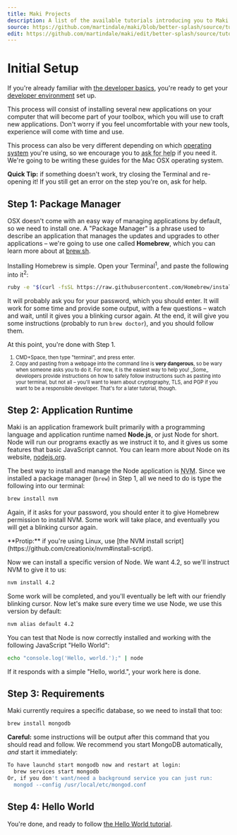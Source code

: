 ```yaml
---
title: Maki Projects
description: A list of the available tutorials introducing you to Maki.
source: https://github.com/martindale/maki/blob/better-splash/source/tutorials/initial-setup.md
edit: https://github.com/martindale/maki/edit/better-splash/source/tutorials/initial-setup.md
---
```

# Initial Setup
If you're already familiar with [the developer
basics](/tutorials/developer-basics), you're ready to get your [developer
environment](/tutorials/developer-basics#environment) set up.

This process will consist of installing several new applications on your
computer that will become part of your toolbox, which you will use to craft new
applications.  Don't worry if you feel uncomfortable with your new tools,
experience will come with time and use.

This process can also be very different depending on which [operating
system](/tutorials/developer-basics#operating-system) you're using, so we
encourage you to <abbr class="tooltipped" title="Check out the Slack for help,
link above!">ask for help</abbr> if you need it.  We're going to be writing
these guides for the Mac OSX operating system.

**Quick Tip:** if something doesn't work, try closing the Terminal and
re-opening it!  If you still get an error on the step you're on, ask for help.

## Step 1: Package Manager
OSX doesn't come with an easy way of managing applications by default, so we
need to install one.  A "Package Manager" is a phrase used to describe an
application that manages the updates and upgrades to other applications – we're
going to use one called **Homebrew**, which you can learn more about at
[brew.sh](http://brew.sh/).

Installing Homebrew is simple.  Open your Terminal<sup>1</sup>, and paste the
following into it<sup>2</sup>:

```bash
ruby -e "$(curl -fsSL https://raw.githubusercontent.com/Homebrew/install/master/install)"
```

It will probably ask you for your password, which you should enter.  It will
work for some time and provide some output, with a few questions – watch and
wait, until it gives you a blinking cursor again.  At the end, it will give you
some instructions (probably to run `brew doctor`), and you should follow them.

At this point, you're done with Step 1.

<div style="font-size: 0.8em;">
  <ol>
    <li>CMD+Space, then type "terminal", and press enter.</li>
    <li>Copy and pasting from a webpage into the command line is <strong>very dangerous</strong>, so be wary when someone asks you to do it.  For now, it is the easiest way to help you!  _Some_ developers provide instructions on how to safely follow instructions such as pasting into your terminal, but not all – you'll want to learn about cryptography, TLS, and PGP if you want to be a responsible developer.  That's for a later tutorial, though.</li>
  </ol>
</div>

## Step 2: Application Runtime
Maki is an application framework built primarily with a programming language and
application runtime named **Node.js**, or just Node for short.  Node will run our
programs exactly as we instruct it to, and it gives us some features that basic
JavaScript cannot.  You can learn more about Node on its website,
[nodejs.org](https://nodejs.org).

The best way to install and manage the Node application is <abbr
class="tooltipped" title="Node Version Manager">NVM</abbr>.  Since we installed
a package manager (`brew`) in Step 1, all we need to do is type the following
into our terminal:

```bash
brew install nvm
```

Again, if it asks for your password, you should enter it to give Homebrew
permission to install NVM.  Some work will take place, and eventually you will
get a blinking cursor again.

<div class="ui message">**Protip:** if you're using Linux, use [the NVM install script](https://github.com/creationix/nvm#install-script).</div>


Now we can install a specific version of Node.  We want 4.2, so we'll instruct
NVM to give it to us:
```bash
nvm install 4.2
```

Some work will be completed, and you'll eventually be left with our friendly
blinking cursor.  Now let's make sure every time we use Node, we use this
version by default:

```bash
nvm alias default 4.2
```

You can test that Node is now correctly installed and working with the following
JavaScript "Hello World":
```bash
echo "console.log('Hello, world.');" | node
```

If it responds with a simple "Hello, world.", your work here is done.

## Step 3: Requirements
Maki currently requires a specific database, so we need to install that too:

```bash
brew install mongodb
```

**Careful:** some instructions will be output after this command that you should
read and follow.  We recommend you start MongoDB automatically, _and_ start it
immediately:

```bash
To have launchd start mongodb now and restart at login:
  brew services start mongodb
Or, if you don't want/need a background service you can just run:
  mongod --config /usr/local/etc/mongod.conf
```

## Step 4: Hello World
You're done, and ready to follow [the Hello World
tutorial](/tutorials/hello-world).
